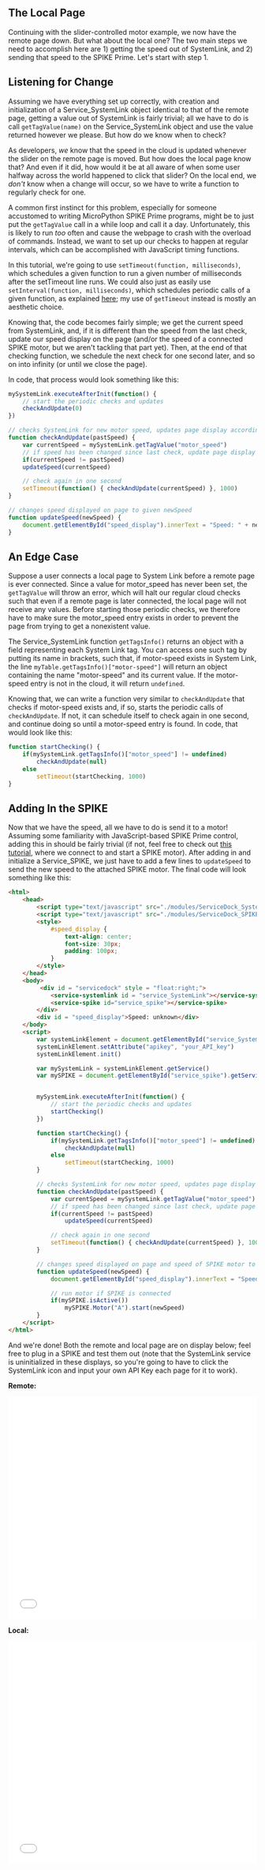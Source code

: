 ## The Local Page

Continuing with the slider-controlled motor example, we now have the remote page down. But what about the local one? The two main steps we need to accomplish here are 1) getting the speed out of SystemLink, and 2) sending that speed to the SPIKE Prime. Let's start with step 1.

## Listening for Change
Assuming we have everything set up correctly, with creation and initialization of a Service_SystemLink object identical to that of the remote page, getting a value out of SystemLink is fairly trivial; all we have to do is call `getTagValue(name)` on the Service_SystemLink object and use the value returned however we please. But how do we know when to check?

As developers, *we* know that the speed in the cloud is updated whenever the slider on the remote page is moved. But how does the local page know that? And even if it did, how would it be at all aware of when some user halfway across the world happened to click that slider? On the local end, we *don't* know when a change will occur, so we have to write a function to regularly check for one.

A common first instinct for this problem, especially for someone accustomed to writing MicroPython SPIKE Prime programs, might be to just put the `getTagValue` call in a while loop and call it a day. Unfortunately, this is likely to run *too* often and cause the webpage to crash with the overload of commands. Instead, we want to set up our checks to happen at regular intervals, which can be accomplished with JavaScript timing functions.

In this tutorial, we're going to use `setTimeout(function, milliseconds)`, which schedules a given function to run a given number of milliseconds after the setTimeout line runs. We could also just as easily use `setInterval(function, milliseconds)`, which schedules periodic calls of a given function, as explained [here](https://www.w3schools.com/js/js_timing.asp); my use of `getTimeout` instead is mostly an aesthetic choice. 

Knowing that, the code becomes fairly simple; we get the current speed from SystemLink, and, if it is different than the speed from the last check, update our speed display on the page (and/or the speed of a connected SPIKE motor, but we aren't tackling that part yet). Then, at the end of that checking function, we schedule the next check for one second later, and so on into infinity (or until we close the page).

In code, that process would look something like this:

```javascript
mySystemLink.executeAfterInit(function() {
    // start the periodic checks and updates
    checkAndUpdate(0)
})

// checks SystemLink for new motor speed, updates page display accordingly, and sets up next check if program is still active
function checkAndUpdate(pastSpeed) {
    var currentSpeed = mySystemLink.getTagValue("motor_speed")
    // if speed has been changed since last check, update page display
    if(currentSpeed != pastSpeed)
    updateSpeed(currentSpeed)

    // check again in one second
    setTimeout(function() { checkAndUpdate(currentSpeed) }, 1000)
}

// changes speed displayed on page to given newSpeed
function updateSpeed(newSpeed) {
    document.getElementById("speed_display").innerText = "Speed: " + newSpeed;
}
```

## An Edge Case
Suppose a user connects a local page to System Link before a remote page is ever connected. Since a value for motor_speed has never been set, the `getTagValue` will throw an error, which will halt our regular cloud checks such that even if a remote page is later connected, the local page will not receive any values. Before starting those periodic checks, we therefore have to make sure the motor_speed entry exists in order to prevent the page from trying to get a nonexistent value.

The Service_SystemLink function `getTagsInfo()` returns an object with a field representing each System Link tag. You can access one such tag by putting its name in brackets, such that, if motor-speed exists in System Link, the line `myTable.getTagsInfo()["motor-speed"]` will return an object containing the name "motor-speed" and its current value. If the motor-speed entry is not in the cloud, it will return `undefined`.

Knowing that, we can write a function very similar to `checkAndUpdate` that checks if motor-speed exists and, if so, starts the periodic calls of `checkAndUpdate`. If not, it can schedule itself to check again in one second, and continue doing so until a motor-speed entry is found. In code, that would look like this:

```javascript
function startChecking() {
    if(mySystemLink.getTagsInfo()["motor_speed"] != undefined)
        checkAndUpdate(null)
    else
        setTimeout(startChecking, 1000)
}
```

## Adding In the SPIKE
Now that we have the speed, all we have to do is send it to a motor! Assuming some familiarity with JavaScript-based SPIKE Prime control, adding this in should be fairly trivial (if not, feel free to check out [this tutorial](https://tuftsceeo.github.io/SPIKE-Web-Interface/tutorial-exampleSpikeServiceBasicMotor.html), where we connect to and start a SPIKE motor). After adding in and initialize a Service_SPIKE, we just have to add a few lines to `updateSpeed` to send the new speed to the attached SPIKE motor. The final code will look something like this:

```HTML
<html>
    <head>
        <script type="text/javascript" src="./modules/ServiceDock_SystemLink.js"></script>
        <script type="text/javascript" src="./modules/ServiceDock_SPIKE.js"></script>
        <style>
            #speed_display {
                text-align: center;
                font-size: 30px;
                padding: 100px;
            }
        </style>
    </head>
    <body>
         <div id = "servicedock" style = "float:right;">
            <service-systemlink id = "service_SystemLink"></service-systemlink>
            <service-spike id="service_spike"></service-spike>
        </div>
        <div id = "speed_display">Speed: unknown</div>
    </body>
    <script>
        var systemLinkElement = document.getElementById("service_SystemLink")
        systemLinkElement.setAttribute("apikey", "your_API_key")
        systemLinkElement.init()

        var mySystemLink = systemLinkElement.getService()
        var mySPIKE = document.getElementById("service_spike").getService()


        mySystemLink.executeAfterInit(function() {
            // start the periodic checks and updates
            startChecking()
        })

        function startChecking() {
            if(mySystemLink.getTagsInfo()["motor_speed"] != undefined)
                checkAndUpdate(null)
            else
                setTimeout(startChecking, 1000)
        }

        // checks SystemLink for new motor speed, updates page display and SPIKE motor accordingly, and sets up next check if program is still active
        function checkAndUpdate(pastSpeed) {
            var currentSpeed = mySystemLink.getTagValue("motor_speed")
            // if speed has been changed since last check, update page display
            if(currentSpeed != pastSpeed)
                updateSpeed(currentSpeed)

            // check again in one second
            setTimeout(function() { checkAndUpdate(currentSpeed) }, 1000)
        }

        // changes speed displayed on page and speed of SPIKE motor to given newSpeed
        function updateSpeed(newSpeed) {
            document.getElementById("speed_display").innerText = "Speed: " + newSpeed

            // run motor if SPIKE is connected
            if(mySPIKE.isActive())
                mySPIKE.Motor("A").start(newSpeed)
        }
    </script>
</html>
```
And we're done! Both the remote and local page are on display below; feel free to plug in a SPIKE and test them out (note that the SystemLink service is uninitialized in these displays, so you're going to have to click the SystemLink icon and input your own API Key each page for it to work).

**Remote:**
<iframe id="remote-example-result" width="100%" height="450" frameborder="0" src="servicedock_systemLinkSimpleRemote.html"></iframe>

**Local:**
<iframe id="local-example-result" width="100%" height="450" frameborder="0" src="servicedock_systemLinkSimpleLocal.html"></iframe>